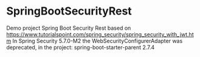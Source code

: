 # SpringBootSecurityRest
Demo project Spring Boot Security Rest
based on
https://www.tutorialspoint.com/spring_security/spring_security_with_jwt.htm
In Spring Security 5.7.0-M2 the WebSecurityConfigurerAdapter was deprecated, in the project:
	<artifactId>spring-boot-starter-parent</artifactId>
  <version>2.7.4</version>
